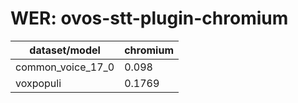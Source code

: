 
# WER: ovos-stt-plugin-chromium
|dataset/model|chromium|
|-|-|
| common_voice_17_0 | 0.098 |
| voxpopuli | 0.1769 |